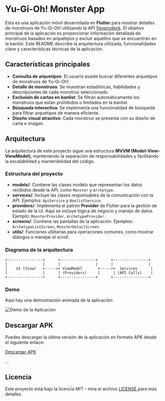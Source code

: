 # Yu-Gi-Oh! Monster App

Esta es una aplicación móvil desarrollada en **Flutter** para mostrar detalles de monstruos de Yu-Gi-Oh! utilizando la API [Ygoprodeck](https://ygoprodeck.com/). El objetivo principal de la aplicación es proporcionar información detallada de monstruos basados en arquetipos y excluir aquellos que se encuentren en la banlist. Este README describe la arquitectura utilizada, funcionalidades clave y características técnicas de la aplicación.

## Características principales

- **Consulta de arquetipos**: El usuario puede buscar diferentes arquetipos de monstruos de Yu-Gi-Oh!.
- **Detalle de monstruos**: Se muestran estadísticas, habilidades y descripciones de cada monstruo seleccionado.
- **Exclusión de cartas en banlist**: Se filtran automáticamente los monstruos que están prohibidos o limitados en la banlist.
- **Búsqueda interactiva**: Se implementa una funcionalidad de búsqueda para filtrar arquetipos de manera eficiente.
- **Diseño visual atractivo**: Cada monstruo se presenta con su diseño de carta e imagen.
  
## Arquitectura

La arquitectura de este proyecto sigue una estructura **MVVM (Model-View-ViewModel)**, manteniendo la separación de responsabilidades y facilitando la escalabilidad y mantenibilidad del código.

### Estructura del proyecto

- **models/**: Contiene las clases modelo que representan los datos recibidos desde la API, como `Monster` y `Archetype`.
- **services/**: Incluye las clases responsables de la comunicación con la API. Ejemplos: `ApiService` y `BanlistService`.
- **providers/**: Implementa el patrón **Provider** de Flutter para la gestión de estado de la UI. Aquí se incluye lógica de negocio y manejo de datos. Ejemplo: `MonsterProvider`, `ArchetypeProvider`.
- **screens/**: Contiene las pantallas de la aplicación. Ejemplos: `ArchetypeListScreen`, `MonsterDetailScreen`.
- **utils/**: Funciones utilitarias para operaciones comunes, como mostrar diálogos o manejar el scroll.

### Diagrama de la arquitectura

```plaintext
+----------------+      +----------------+      +----------------+
|                |      |                |      |                |
|    UI (View)   +----->+ ViewModel       +----->+  Services      |
|                |      | (Providers)     |      | (API Calls)    |
+----------------+      +----------------+      +----------------+
```
### Demo
Aquí hay una demostración animada de la aplicación:

![
Demo de la Aplicación
](
assets/demo.gif
)

## Descargar APK


Puedes descargar la última versión de la aplicación en formato APK desde el siguiente enlace:

[
Descargar APK
](
releases/tu-apk-file.apk
)

...

## Licencia


Este proyecto está bajo la licencia MIT - mira el archivo [
LICENSE
](
LICENSE
) para más detalles.